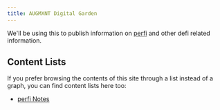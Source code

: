 ```yaml
---
title: AUGMXNT Digital Garden
---
```


We'll be using this to publish information on [perfi](/perfi) and other defi related information.

## Content Lists
If you prefer browsing the contents of this site through a list instead of a graph, you can find content lists here too:

- [perfi Notes](/perfi)